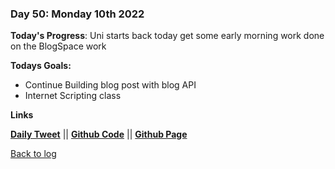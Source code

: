 ### Day 50: Monday 10th 2022

**Today's Progress**: Uni starts back today get some early morning work done on the BlogSpace work

**Todays Goals:** 
- Continue Building blog post with blog API
- Internet Scripting class

**Links** 

[**Daily Tweet**]() || [**Github Code**](https://github.com/aldojack/BlogSpace) || [**Github Page**](https://aldojack.github.io/BlogSpace/)

[Back to log](/log.md)